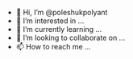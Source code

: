 - 👋 Hi, I’m @poleshukpolyant
- 👀 I’m interested in ...
- 🌱 I’m currently learning ...
- 💞️ I’m looking to collaborate on ...
- 📫 How to reach me ...

<!---
poleshukpolyant/poleshukpolyant is a ✨ special ✨ repository because its `README.md` (this file) appears on your GitHub profile.
You can click the Preview link to take a look at your changes.
--->
